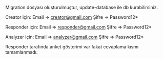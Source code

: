 Migration dosyası oluşturulmuştur, update-database ile db kurabilirsiniz.

Creator için:
Email => creator@gmail.com
Şifre => Password12*

Responder için:
Email => responder@gmail.com
Şifre => Password12*

Analyzer için:
Email => analyzer@gmail.com
Şifre => Password12*


Responder tarafında anket gösterimi var fakat cevaplama kısmı tamamlanmadı.
